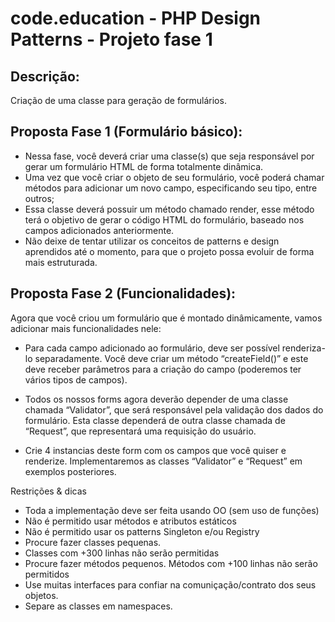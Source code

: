code.education - PHP Design Patterns - Projeto fase 1
================================

Descrição:
----------

Criação de uma classe para geração de formulários.

Proposta Fase 1 (Formulário básico):
----------------

- Nessa fase, você deverá criar uma classe(s) que seja responsável por gerar um formulário HTML de forma totalmente dinâmica.
- Uma vez que você criar o objeto de seu formulário, você poderá chamar métodos para adicionar um novo campo, especificando seu tipo, entre outros;
- Essa classe deverá possuir um método chamado render, esse método terá o objetivo de gerar o código HTML do formulário, baseado nos campos adicionados anteriormente.
- Não deixe de tentar utilizar os conceitos de patterns e design aprendidos até o momento, para que o projeto possa evoluir de forma mais estruturada.

Proposta Fase 2 (Funcionalidades):
----------------
Agora que você criou um formulário que é montado dinâmicamente, vamos adicionar mais funcionalidades nele:

- Para cada campo adicionado ao formulário, deve ser possível renderiza-lo separadamente. Você deve criar um método “createField()” e este deve receber parâmetros para a criação do campo (poderemos ter vários tipos de campos).

- Todos os nossos forms agora deverão depender de uma classe chamada “Validator”, que será responsável pela validação dos dados do formulário. Esta classe dependerá de outra classe chamada de “Request”, que representará uma requisição do usuário.

- Crie 4 instancias deste form com os campos que você quiser e renderize. Implementaremos as classes “Validator” e “Request” em exemplos posteriores.

Restrições & dicas

- Toda a implementação deve ser feita usando OO (sem uso de funções)
- Não é permitido usar métodos e atributos estáticos
- Não é permitido usar os patterns Singleton e/ou Registry
- Procure fazer classes pequenas.
- Classes com +300 linhas não serão permitidas
- Procure fazer métodos pequenos. Métodos com +100 linhas não serão permitidos
- Use muitas interfaces para confiar na comuniçação/contrato dos seus objetos.
- Separe as classes em namespaces.
